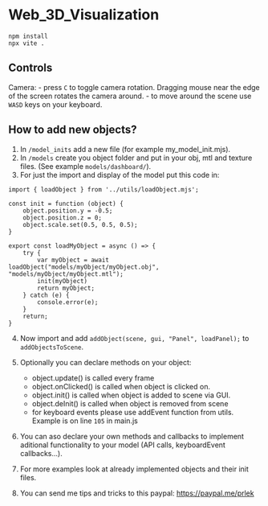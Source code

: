 # Web_3D_Visualization

```
npm install
npx vite .
```

## Controls

Camera: - press `C` to toggle camera rotation. Dragging mouse near the edge of the screen rotates the camera around. - to move around the scene use `WASD` keys on your keyboard.

## How to add new objects?

1. In `/model_inits` add a new file (for example my_model_init.mjs).
2. In `/models` create you object folder and put in your obj, mtl and texture files. (See example `models/dashboard/`).
3. For just the import and display of the model put this code in:

```
import { loadObject } from '../utils/loadObject.mjs';

const init = function (object) {
    object.position.y = -0.5;
    object.position.z = 0;
    object.scale.set(0.5, 0.5, 0.5);
}

export const loadMyObject = async () => {
    try {
        var myObject = await loadObject("models/myObject/myObject.obj", "models/myObject/myObject.mtl");
        init(myObject)
        return myObject;
    } catch (e) {
        console.error(e);
    }
    return;
}
```

4. Now import and add `addObject(scene, gui, "Panel", loadPanel);` to `addObjectsToScene`.
5. Optionally you can declare methods on your object:
   - object.update() is called every frame
   - object.onClicked() is called when object is clicked on.
   - object.init() is called when object is added to scene via GUI.
   - object.deInit() is called when object is removed from scene
   - for keyboard events please use addEvent function from utils. Example is on line `105` in main.js
6. You can aso declare your own methods and callbacks to implement aditional functionality to your model (API calls, keyboardEvent callbacks...).
7. For more examples look at already implemented objects and their init files.

8. You can send me tips and tricks to this paypal: https://paypal.me/prlek
